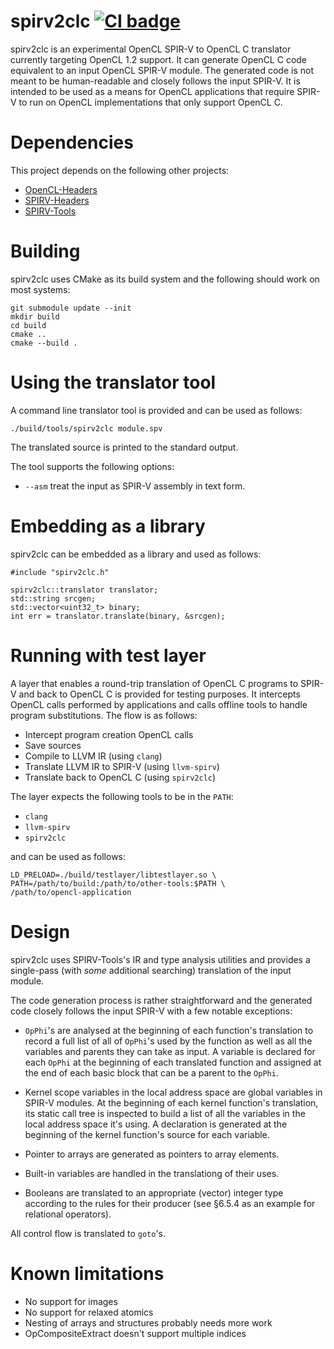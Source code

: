 # spirv2clc [![CI badge](https://github.com/kpet/spirv2clc/actions/workflows/presubmit.yml/badge.svg?branch=main)](https://github.com/kpet/spirv2clc/actions/workflows/presubmit.yml?query=branch%3Amain++)

spirv2clc is an experimental OpenCL SPIR-V to OpenCL C translator currently
targeting OpenCL 1.2 support. It can generate OpenCL C code equivalent to an
input OpenCL SPIR-V module. The generated code is not meant to be human-readable
and closely follows the input SPIR-V. It is intended to be used as a means for
OpenCL applications that require SPIR-V to run on OpenCL implementations that
only support OpenCL C.

# Dependencies

This project depends on the following other projects:

* [OpenCL-Headers](https://github.com/KhronosGroup/OpenCL-Headers)
* [SPIRV-Headers](https://github.com/KhronosGroup/SPIRV-Headers)
* [SPIRV-Tools](https://github.com/KhronosGroup/SPIRV-Tools)

# Building

spirv2clc uses CMake as its build system and the following should work on most systems:

```
git submodule update --init
mkdir build
cd build
cmake ..
cmake --build .
```

# Using the translator tool

A command line translator tool is provided and can be used as follows:

```
./build/tools/spirv2clc module.spv
```

The translated source is printed to the standard output.

The tool supports the following options:

- `--asm` treat the input as SPIR-V assembly in text form.

# Embedding as a library

spirv2clc can be embedded as a library and used as follows:

```
#include "spirv2clc.h"

spirv2clc::translator translator;
std::string srcgen;
std::vector<uint32_t> binary;
int err = translator.translate(binary, &srcgen);
```

# Running with test layer

A layer that enables a round-trip translation of OpenCL C programs to SPIR-V and
back to OpenCL C is provided for testing purposes. It intercepts OpenCL calls
performed by applications and calls offline tools to handle program substitutions.
The flow is as follows:

- Intercept program creation OpenCL calls
- Save sources
- Compile to LLVM IR (using `clang`)
- Translate LLVM IR to SPIR-V (using `llvm-spirv`)
- Translate back to OpenCL C (using `spirv2clc`)

The layer expects the following tools to be in the `PATH`:

- `clang`
- `llvm-spirv`
- `spirv2clc`

and can be used as follows:

```
LD_PRELOAD=./build/testlayer/libtestlayer.so \
PATH=/path/to/build:/path/to/other-tools:$PATH \
/path/to/opencl-application
```

# Design

spirv2clc uses SPIRV-Tools's IR and type analysis utilities and provides a
single-pass (with _some_ additional searching) translation of the input module.

The code generation process is rather straightforward and the generated code
closely follows the input SPIR-V with a few notable exceptions:

- `OpPhi`'s are analysed at the beginning of each function's translation to
record a full list of all of `OpPhi`'s used by the function as well as all the
variables and parents they can take as input. A variable is declared for each
`OpPhi` at the beginning of each translated function and assigned at the end of
each basic block that can be a parent to the `OpPhi`.

- Kernel scope variables in the local address space are global variables in
SPIR-V modules. At the beginning of each kernel function's translation, its
static call tree is inspected to build a list of all the variables in the
local address space it's using. A declaration is generated at the beginning of
the kernel function's source for each variable.

- Pointer to arrays are generated as pointers to array elements.

- Built-in variables are handled in the translationg of their uses.

- Booleans are translated to an appropriate (vector) integer type according to
the rules for their producer (see §6.5.4 as an example for relational operators).

All control flow is translated to `goto`'s.

# Known limitations

- No support for images
- No support for relaxed atomics
- Nesting of arrays and structures probably needs more work
- OpCompositeExtract doesn't support multiple indices
